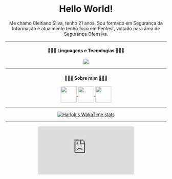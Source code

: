 <div align="center">

# Hello World!

Me chamo Cleitiano Silva, tenho 21 anos.
Sou formado em Segurança da Informação e atualmente tenho foco em Pentest, voltado para área de Segurança Ofensiva.

---

#### 👩🏻‍💻 Linguagens e Tecnologias 👩🏻‍💻

<p align="center">
  <a href="https://skillicons.dev">
    <img src="https://skillicons.dev/icons?i=html,css,js,py,bash,powershell,mysql,git,github,vscode,kali,windows ">
  </a>
</p>

---

#### 👨🏻‍🚀 Sobre mim 👨🏻‍🚀

<a href="https://www.linkedin.com/in/cleitiano-silva-382b27202/">
<img align="center" width="50px" src="https://www.vectorlogo.zone/logos/linkedin/linkedin-icon.svg" />
</a> 

<a href="https://tryhackme.com/p/ocleitiano">
<img align="center" width="50px" src="https://tryhackme-images.s3.amazonaws.com/user-avatars/b2ba8993f18937bb82ee2f3f60a32673.png"/>
</a> 

<a href="https://www.duolingo.com/profile/ocleitiano">
<img align="center" width="50px" src="https://design.duolingo.com/86230c9ad10d9f08b785.svg"/>
</a> 

---

[![Harlok's WakaTime stats](https://github-readme-stats.vercel.app/api/wakatime?username=ocleitiano)](https://github.com/ocleitiano/github-readme-stats)

---

<iframe src="https://tryhackme.com/api/v2/badges/public-profile?userPublicId=1778341" style='border:none;'></iframe>

</div>
